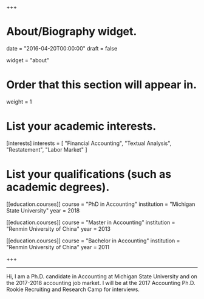 +++
# About/Biography widget.

date = "2016-04-20T00:00:00"
draft = false

widget = "about"

# Order that this section will appear in.
weight = 1

# List your academic interests.
[interests]
  interests = [
    "Financial Accounting",
    "Textual Analysis",
    "Restatement",
    "Labor Market"
  ]

# List your qualifications (such as academic degrees).
[[education.courses]]
  course = "PhD in Accounting"
  institution = "Michigan State University"
  year = 2018

[[education.courses]]
  course = "Master in Accounting"
  institution = "Renmin University of China"
  year = 2013

[[education.courses]]
  course = "Bachelor in Accounting"
  institution = "Renmin University of China"
  year = 2011

+++

---

Hi, I am a Ph.D. candidate in Accounting at Michigan State University and on the 2017-2018 accounting job market. I will be at the 2017 Accounting Ph.D. Rookie Recruiting and Research Camp for interviews.
